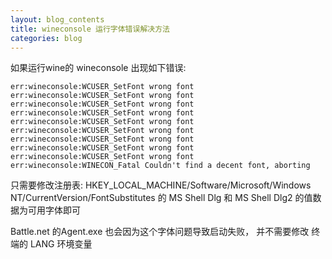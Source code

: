 ```yaml
---
layout: blog_contents
title: wineconsole 运行字体错误解决方法
categories: blog
---
```


如果运行wine的 wineconsole 出现如下错误: 

```
err:wineconsole:WCUSER_SetFont wrong font
err:wineconsole:WCUSER_SetFont wrong font
err:wineconsole:WCUSER_SetFont wrong font
err:wineconsole:WCUSER_SetFont wrong font
err:wineconsole:WCUSER_SetFont wrong font
err:wineconsole:WCUSER_SetFont wrong font
err:wineconsole:WCUSER_SetFont wrong font
err:wineconsole:WCUSER_SetFont wrong font
err:wineconsole:WCUSER_SetFont wrong font
err:wineconsole:WINECON_Fatal Couldn't find a decent font, aborting
```

只需要修改注册表: HKEY_LOCAL_MACHINE/Software/Microsoft/Windows NT/CurrentVersion/FontSubstitutes
的 MS Shell Dlg 和 MS Shell Dlg2 的值数据为可用字体即可

Battle.net 的Agent.exe 也会因为这个字体问题导致启动失败，
并不需要修改 终端的 LANG 环境变量
